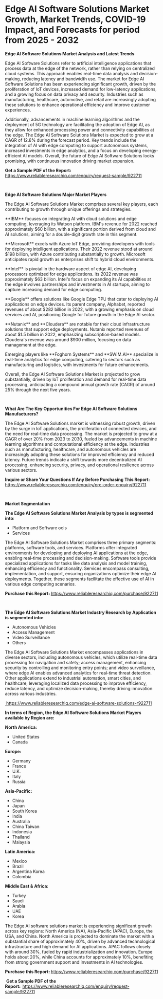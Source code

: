 <p><h1>Edge AI Software Solutions Market Growth, Market Trends, COVID-19 Impact, and Forecasts for period from 2025 - 2032</h1></p><p><strong>Edge AI Software Solutions Market Analysis and Latest Trends</strong></p>
<p><p>Edge AI Software Solutions refer to artificial intelligence applications that process data at the edge of the network, rather than relying on centralized cloud systems. This approach enables real-time data analysis and decision-making, reducing latency and bandwidth use. The market for Edge AI Software Solutions has been experiencing significant growth, driven by the proliferation of IoT devices, increased demand for low-latency applications, and a growing focus on data privacy and security. Industries such as manufacturing, healthcare, automotive, and retail are increasingly adopting these solutions to enhance operational efficiency and improve customer experiences.</p><p>Additionally, advancements in machine learning algorithms and the deployment of 5G technology are facilitating the adoption of Edge AI, as they allow for enhanced processing power and connectivity capabilities at the edge. The Edge AI Software Solutions Market is expected to grow at a CAGR of 12.8% during the forecast period. Key trends include the integration of AI with edge computing to support autonomous systems, increased investments in edge analytics, and a focus on developing energy-efficient AI models. Overall, the future of Edge AI Software Solutions looks promising, with continuous innovation driving market expansion.</p></p>
<p><strong>Get a Sample PDF of the Report:&nbsp;</strong> <a href="https://www.reliableresearchiq.com/enquiry/request-sample/922711?utm_campaign=3634&utm_medium=2&utm_source=Github&utm_content=ia&utm_term=18042025&utm_id=edge-ai-software-solutions">https://www.reliableresearchiq.com/enquiry/request-sample/922711</a></p>
<p>&nbsp;</p>
<p><strong>Edge AI Software Solutions Major Market Players</strong></p>
<p><p>The Edge AI Software Solutions Market comprises several key players, each contributing to growth through unique offerings and strategies. </p><p>**IBM** focuses on integrating AI with cloud solutions and edge computing, leveraging its Watson platform. IBM's revenue for 2022 reached approximately $60 billion, with a significant portion derived from cloud and AI solutions, aiming for a double-digit growth rate in this segment.</p><p>**Microsoft** excels with Azure IoT Edge, providing developers with tools for deploying intelligent applications. Their 2022 revenue stood at around $198 billion, with Azure contributing substantially to growth. Microsoft anticipates rapid growth as enterprises shift to hybrid cloud environments.</p><p>**Intel** is pivotal in the hardware aspect of edge AI, developing processors optimized for edge applications. Its 2022 revenue was approximately $63 billion. Intel's focus on expanding its AI capabilities at the edge involves partnerships and investments in AI startups, aiming to capture increasing demand for edge computing.</p><p>**Google** offers solutions like Google Edge TPU that cater to deploying AI applications on edge devices. Its parent company, Alphabet, reported revenues of about $282 billion in 2022, with a growing emphasis on cloud services and AI, positioning Google for future growth in the Edge AI sector.</p><p>**Nutanix** and **Cloudera** are notable for their cloud infrastructure solutions that support edge deployments. Nutanix reported revenues of about $1.5 billion in 2022, emphasizing subscription-based models. Cloudera's revenue was around $900 million, focusing on data management at the edge.</p><p>Emerging players like **Foghorn Systems** and **SWIM.AI** specialize in real-time analytics for edge computing, catering to sectors such as manufacturing and logistics, with investments for future enhancements.</p><p>Overall, the Edge AI Software Solutions Market is projected to grow substantially, driven by IoT proliferation and demand for real-time data processing, anticipating a compound annual growth rate (CAGR) of around 25% through the next five years.</p></p>
<p>&nbsp;</p>
<p><strong>What Are The Key Opportunities For Edge AI Software Solutions Manufacturers?</strong></p>
<p><p>The Edge AI Software Solutions market is witnessing robust growth, driven by the surge in IoT applications, the proliferation of connected devices, and the need for real-time data processing. The market is projected to grow at a CAGR of over 20% from 2023 to 2030, fueled by advancements in machine learning algorithms and computational efficiency at the edge. Industries such as manufacturing, healthcare, and autonomous vehicles are increasingly adopting these solutions for improved efficiency and reduced latency. Future trends indicate a shift towards more decentralized AI processing, enhancing security, privacy, and operational resilience across various sectors.</p></p>
<p><strong>Inquire or Share Your Questions If Any Before Purchasing This Report:</strong> <a href="https://www.reliableresearchiq.com/enquiry/pre-order-enquiry/922711?utm_campaign=3634&utm_medium=2&utm_source=Github&utm_content=ia&utm_term=18042025&utm_id=edge-ai-software-solutions">https://www.reliableresearchiq.com/enquiry/pre-order-enquiry/922711</a></p>
<p>&nbsp;</p>
<p><strong>Market Segmentation</strong></p>
<p><strong>The Edge AI Software Solutions Market Analysis by types is segmented into:</strong></p>
<p><ul><li>Platform and Software ools</li><li>Services</li></ul></p>
<p><p>The Edge AI Software Solutions Market comprises three primary segments: platforms, software tools, and services. Platforms offer integrated environments for developing and deploying AI applications at the edge, enabling real-time processing and decision-making. Software tools provide specialized applications for tasks like data analysis and model training, enhancing efficiency and functionality. Services encompass consulting, implementation, and support, ensuring organizations optimize their edge AI deployments. Together, these segments facilitate the effective use of AI in various edge computing scenarios.</p></p>
<p><strong>Purchase this Report:&nbsp;</strong><a href="https://www.reliableresearchiq.com/purchase/922711?utm_campaign=3634&utm_medium=2&utm_source=Github&utm_content=ia&utm_term=18042025&utm_id=edge-ai-software-solutions">https://www.reliableresearchiq.com/purchase/922711</a></p>
<p>&nbsp;</p>
<p><strong>The Edge AI Software Solutions Market Industry Research by Application is segmented into:</strong></p>
<p><ul><li>Autonomous Vehicles</li><li>Access Management</li><li>Video Surveillance</li><li>Others</li></ul></p>
<p><p>The Edge AI Software Solutions Market encompasses applications in diverse sectors, including autonomous vehicles, which utilize real-time data processing for navigation and safety; access management, enhancing security by controlling and monitoring entry points; and video surveillance, where edge AI enables advanced analytics for real-time threat detection. Other applications extend to industrial automation, smart cities, and healthcare, leveraging localized data processing to improve efficiency, reduce latency, and optimize decision-making, thereby driving innovation across various industries.</p></p>
<p><a href="https://www.reliableresearchiq.com/edge-ai-software-solutions-r922711?utm_campaign=3634&utm_medium=2&utm_source=Github&utm_content=ia&utm_term=18042025&utm_id=edge-ai-software-solutions">&nbsp;https://www.reliableresearchiq.com/edge-ai-software-solutions-r922711</a></p>
<p><strong>In terms of Region, the Edge AI Software Solutions Market Players available by Region are:</strong></p>
<p>
    <p> <strong> North America: </strong>
        <ul>
            <li>United States</li>
            <li>Canada</li>
        </ul>
        </p> 
    <p> <strong> Europe: </strong>
        <ul>
            <li>Germany</li>
            <li>France</li>
            <li>U.K.</li>
            <li>Italy</li>
            <li>Russia</li>
        </ul>
        </p> 
    <p> <strong> Asia-Pacific: </strong>
        <ul>
            <li>China</li>
            <li>Japan</li>
            <li>South Korea</li>
            <li>India</li>
            <li>Australia</li>
            <li>China Taiwan</li>
            <li>Indonesia</li>
            <li>Thailand</li>
            <li>Malaysia</li>
        </ul>
        </p> 
    <p> <strong> Latin America: </strong>
        <ul>
            <li>Mexico</li>
            <li>Brazil</li>
            <li>Argentina Korea</li>
            <li>Colombia</li>
        </ul>
        </p> 
    <p> <strong> Middle East & Africa: </strong>
        <ul>
            <li>Turkey</li>
            <li>Saudi</li>
            <li>Arabia</li>
            <li>UAE</li>
            <li>Korea</li>
        </ul>
    </p>
    </p>
<p><p>The Edge AI software solutions market is experiencing significant growth across key regions: North America (NA), Asia-Pacific (APAC), Europe, the USA, and China. North America is projected to dominate the market with a substantial share of approximately 40%, driven by advanced technological infrastructure and high demand for AI applications. APAC follows closely with around 30%, fueled by rapid industrialization and innovation. Europe holds about 20%, while China accounts for approximately 10%, benefiting from strong government support and investments in AI technologies.</p></p>
<p><strong>Purchase this Report: </strong><a href="https://www.reliableresearchiq.com/purchase/922711?utm_campaign=3634&utm_medium=2&utm_source=Github&utm_content=ia&utm_term=18042025&utm_id=edge-ai-software-solutions">https://www.reliableresearchiq.com/purchase/922711</a></p>
<p>&nbsp;<strong>Get a Sample PDF of the Report:&nbsp;&nbsp;</strong><a href="https://www.reliableresearchiq.com/enquiry/request-sample/922711?utm_campaign=3634&utm_medium=2&utm_source=Github&utm_content=ia&utm_term=18042025&utm_id=edge-ai-software-solutions">https://www.reliableresearchiq.com/enquiry/request-sample/922711</a></p>
<p><strong></strong></p>
<p><p></p><p></p><p></p></p>